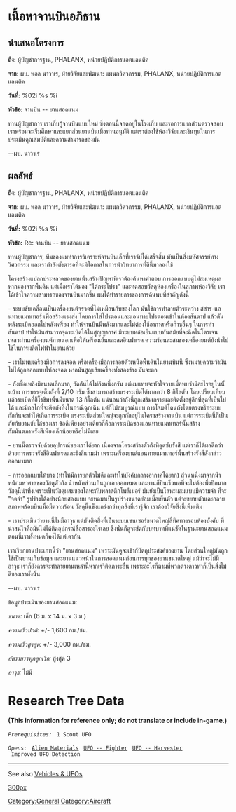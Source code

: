 # เนื้อหาจานบินอภิธาน

## นำเสนอโครงการ

**ถึง:** ผู้บัญชาการฐาน, PHALANX, หน่วยปฏิบัติการแอตแลนติค

**จาก:** ผบ. พอล นาวาเร, ฝ่ายวิจัยและพัฒนา: แผนกวิศวกรรม, PHALANX,
หน่วยปฏิบัติการแอตแลนติค

**วันที่:** %02i %s %i

**หัวข้อ:** จานบิน -- ยานสอดแนม

ท่านผู้บัญชาการ เราเก็บกู้จานบินแบบใหม่ ซึ่งตอนนี้จอดอยู่ในโรงเก็บ และรอการแยกส่วนตรวจสอบ
เราพร้อมจะเริ่มศึกษาและแยกส่วนยานบินเมื่อท่านอนุมัติ
แต่เราต้องใช้ห้องวิจัยและเงินทุนในการประเมินคุณสมบัติและความสามารถของมัน

--ผบ. นาวาเร

## ผลลัพธ์

**ถึง:** ผู้บัญชาการฐาน, PHALANX, หน่วยปฏิบัติการแอตแลนติค

**จาก:** ผบ. พอล นาวาเร, ฝ่ายวิจัยและพัฒนา: แผนกวิศวกรรม, PHALANX,
หน่วยปฏิบัติการแอตแลนติค

**วันที่:** %02i %s %i

**หัวข้อ:** Re: จานบิน -- ยานสอดแนม

ท่านผู้บัญชาการ, ทีมของผมทำการวิเคราะห์จานบินเล็กที่เราจับได้เสร็จสิ้น
มันเป็นสิ่งมหัศจรรย์ทางวิศวกรรม
และเรากำลังตั้งตารอที่จะมีโอกาสในการนำวิทยาการที่ดีนี้มาลองใช้

โครงสร้างแปลกประหลาดของยานนั้นสร้างปัญหาที่เราต้องค้นหาคำตอบ
การออกแบบดูไม่สมเหตุผลหากมองจากพื้นดิน แต่เมื่อเราได้มอง "ใต้กระโปรง"
และทดสอบวัสดุห้องเครื่องในสภาพห้องวิจัย เราไ้ด้เข้าใจความสามารถของจานบินมากขึ้น
ผมได้ทำรายการของการค้นพบที่สำคัญดังนี้

\- ระบบขับเคลื่อนเป็นเครื่องยนต์จรวดที่ไม่เหมือนกับของโลก มันใช้การทำลายตัวระหว่าง
สสาร-แอนทายแมทเทอร์ เพื่อสร้างแรงส่ง
โดยการใส่โปรตอนและแอนทายโปรตอนเข้าในห้องสันดาป แล้วดันพลังระเบิดออกไปหลังเครื่อง
ทำให้จานบินมีพลังมากและไม่ต้องใช้อากาศหรือก๊าซอื่นๆ ในการทำสันดาป
ทำให้มันสามารถจุดระเบิดได้ในสูญญากาศ
มีระบบหล่อเย็นแบบทันสมัยที่จะฉีดไนโตรเจนเหลวผ่านเครื่องยนต์ภายนอกเพื่อให้เครื่องเย็นและลดอินฟาเรด
ความร้อนสะสมของเครื่องยนต์ยังนำไปใช้ในการผลิตไฟฟ้าในยานด้วย

\- เราไม่พบเครื่องมือการลงจอด หรือเครื่องมือการลอยตัวเหนือพื้นดินในยานบินนี้
ซึ่งหมายความว่ามันไม่ได้ถูกออกแบบให้ลงจอด หากมันสูญเสียเครื่องทั้งสองข้าง มันจะตก

\- ถังเชื้อเพลิงมีขนาดเล็กมาก, วัดกันได้ไม่ถึงหนึ่งกรัม
แต่ผมแทบจะหัวใจวายเมื่อพบว่ามีอะไรอยู่ในนั้้นบ้าง การบรรจุเต็มถังที่ 2/10 กรัม
ซึ่งสามารถสร้างแรงระเบิดได้มากกว่า 8 กิโลตัน โดยเปรียบเทียบแล้วระเบิดที่ฮิโรชิมานั้นมีขนาด
13 กิโลตัน แน่นอนว่าถังนี้ถูกเสริมเกราะและติดตั้งอยู่ลึกที่สุดที่เป็นไปได้
และมีกลไกที่จะดีดถังทิ้งในกรณีฉุกเฉิน แต่ก็ไม่สมบูรณ์แบบ
การโจมตีโดนถังโดยตรงหรือระบบกักกันจะทำให้เกิดการระเบิด
แรงระเบิดส่วนใหญ่จะถูกกักอยู่ในโครงสร้างจานบิน แต่การระเบิดนี้ก็เป็นภัยกับยานขับไล่ของเรา
ข้อดีเพียงอย่างเดียวก็คือการระเบิดของแอนทายแมทเทอร์นั้นสร้างกัมมันตภาพรังสีเพียงเล็กน้อยหรือไ่ม่มีเลย

\- ยานนี้ตรวจจับด้วยอุปกรณ์ของเราได้ยาก เนื่องจากโครงสร้างตัวถังที่ดูดซับรังสี
แต่เราก็ได้ผลดีกว่าด้วยการตรวจรังสีอินฟาเรดและรังสีแกมม่า
เพราะเครื่องยนต์แอนทายแมทเทอร์นั้นสร้างรังสีดังกล่าวออกมามาก

\- การออกแบบให้บาง (ทำให้มีการยกตัวไม่ดีและทำให้บังคับกลางอากาศได้ยาก)
ส่วนหนึ่งมาจากน้ำหนักมหาศาลของวัสดุตัวถัง น้ำหนักส่วนเกินถูกเอาออกหมด
และยานก็บินเร็วพอที่จะไม่ต้องพึ่งปีกมาก
วัสดุนี้น่าทึ่งเพราะเป็นวัสดุผสมของโลหะกับพลาสติกโพลีเมอร์ มันยังเป็นโลหะผสมแบบมีความจำ
ที่จะ "จดจำ" รูปร่างได้อย่างน้อยสองแบบ จะหดมาเป็นรูปร่างขนาดย่อมเมื่อเย็นตัว
แต่จะขยายตัวและกลายสภาพพร้อมบินเมื่อมีความร้อน วัสดุนี้แข็งแกร่งกว่าทุกสิ่งที่เรารู้จัก
เราต้องวิจัยสิ่งนี้เพิ่มเติม

\- เราประเมินว่ายานนี้ไม่มีอาวุธ แต่มันติดสิ่งที่เป็นระบบเซนเซอร์ขนาดใหญ่สี่ทิศทางรอบห้องบังคับ
ที่น่าสนใจคือมันไม่ได้ติดอุปกรณ์สื่อสารอะไรเลย ซึ่งนั่นก็ดูจะขัดกับบทบาทที่แน่ชัดในฐานะยานสอดแนม
ตอนนี้เราทั้งหมดก็คงได้แต่เดากัน

เราเรียกยานประเภทนี้ว่า "ยานสอดแนม" เพราะมันดูจะเข้ากับัตถุประสงค์ของยาน
โดยส่วนใหญ่มันถูกใช้เป็นยานเก็บข้อมูล
และยานแนวหน้าในการสอดแนมก่อนการบุกของยานขนาดใหญ่ แม้ว่าจะไม่มีอาวุธ
เราก็ยังควรจะทำลายยานเหล่านี้หากเราิติดภาระอื่น
เพราะอะไรก็ตามที่พวกต่างดาวทำก็เป็นสิ่งไม่ดีของเราทั้งนั้น

--ผบ. นาวาเร

ข้อมูลประเมินของยานสอดแนม:

*ขนาด:* เล็ก (6 ม. x 14 ม. x 3 ม.)

*ความเร็วปกติ:* +/- 1,600 กม./ชม.

*ความเร็วสูงสุด:* +/- 3,000 กม./ชม.

*อัตราบรรทุกลูกเรือ:* สูงสุด 3

*อาวุธ:* ไม่มี

# Research Tree Data

**(This information for reference only; do not translate or include
in-game.)**

*`Prerequisites:`*
` 1 Scout UFO`

*`Opens:`*
` `[`Alien Materials`](Research/Alien_Materials "wikilink")
` `[`UFO -- Fighter`](Fighter "wikilink")
` `[`UFO -- Harvester`](Harvester "wikilink")
` Improved UFO Detection`

------------------------------------------------------------------------

See also [Vehicles & UFOs](Vehicles_&_UFOs "wikilink")

[300px](image:Ufo_scout.jpg "wikilink")

[Category:General](Category:General "wikilink")
[Category:Aircraft](Category:Aircraft "wikilink")